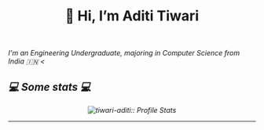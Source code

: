 <h1 align = "center">👋 Hi, I’m  Aditi Tiwari </h1>
<br />

<p><em>I'm an Engineering Undergraduate, majoring in Computer Science from India 🇮🇳
<
<h2>💻 Some stats 💻</h2>


<p align="center"><img src="https://github-readme-stats.vercel.app/api?username=tiwari-aditi&show_icons=true&theme=synthwave" alt="tiwari-aditi:: Profile Stats" /></p>

---
